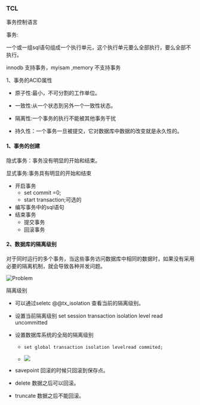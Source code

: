 ### TCL

事务控制语言

事务:

一个或一组sql语句组成一个执行单元，这个执行单元要么全部执行，要么全部不执行。

innodb 支持事务，myisam ,memory 不支持事务

1、事务的ACID属性

- 原子性:最小，不可分割的工作单位。

- 一致性:从一个状态到另外一个一致性状态。
- 隔离性:一个事务的执行不能被其他事务干扰
- 持久性：一个事务一旦被提交，它对数据库中数据的改变就是永久性的。

#### 1、事务的创建

隐式事务：事务没有明显的开始和结束。

显式事务:事务具有明显的开始和结束

- 开启事务
  - set commit =0;
  - start transaction;可选的
- 编写事务中的sql语句
- 结束事务
  - 提交事务
  - 回滚事务

#### 2、数据库的隔离级别

对于同时运行的多个事务，当这些事务访问数据库中相同的数据时，如果没有采用必要的隔离机制，就会导致各种并发问题。

![Problem](C:/Users/JC/Desktop/秋招/NoteBook/03-DataBase/Mysql/images/problem.png)

隔离级别

- 可以通过seletc @@tx_isolation 查看当前的隔离级别。

- 设置当前隔离级别 set session transaction isolation level read uncommitted 

- 设置数据库系统的全局的隔离级别

  - ```mysql
    set global transaction isolation levelread commited;
    ```

  - ![](C:/Users/JC/Desktop/秋招/NoteBook/03-DataBase/Mysql/images/le.png)

- savepoint 回滚的时候只回滚到保存点。

- delete 数据之后可以回滚。

- truncate 数据之后不能回滚。